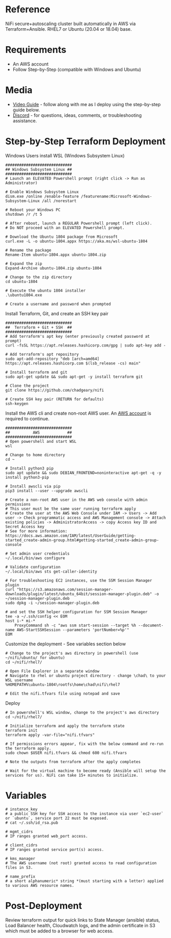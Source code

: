 # Reference
NiFi secure+autoscaling cluster built automatically in AWS via Terraform+Ansible. RHEL7 or Ubuntu (20.04 or 18.04) base.

# Requirements
- An AWS account
- Follow Step-by-Step (compatible with Windows and Ubuntu)

# Media 
- [Video Guide](https://youtu.be/7idB-OuDOd0) - follow along with me as I deploy using the step-by-step guide below.
- [Discord](https://discord.gg/G6W4UDJEZ3) - for questions, ideas, comments, or troubleshooting assistance.

# Step-by-Step Terraform Deployment 
Windows Users install WSL (Windows Subsystem Linux)
```
#############################
## Windows Subsystem Linux ##
#############################
# Launch an ELEVATED Powershell prompt (right click -> Run as Administrator)

# Enable Windows Subsystem Linux
dism.exe /online /enable-feature /featurename:Microsoft-Windows-Subsystem-Linux /all /norestart

# Reboot your Windows PC
shutdown /r /t 5

# After reboot, launch a REGULAR Powershell prompt (left click).
# Do NOT proceed with an ELEVATED Powershell prompt.

# Download the Ubuntu 1804 package from Microsoft
curl.exe -L -o ubuntu-1804.appx https://aka.ms/wsl-ubuntu-1804
 
# Rename the package
Rename-Item ubuntu-1804.appx ubuntu-1804.zip
 
# Expand the zip
Expand-Archive ubuntu-1804.zip ubuntu-1804
 
# Change to the zip directory
cd ubuntu-1804
 
# Execute the ubuntu 1804 installer
.\ubuntu1804.exe
 
# Create a username and password when prompted
```
Install Terraform, Git, and create an SSH key pair
```
#############################
##  Terraform + Git + SSH  ##
#############################
# Add terraform's apt key (enter previously created password at prompt)
curl -fsSL https://apt.releases.hashicorp.com/gpg | sudo apt-key add -
 
# Add terraform's apt repository
sudo apt-add-repository "deb [arch=amd64] https://apt.releases.hashicorp.com $(lsb_release -cs) main"
 
# Install terraform and git
sudo apt-get update && sudo apt-get -y install terraform git
 
# Clone the project
git clone https://github.com/chadgeary/nifi

# Create SSH key pair (RETURN for defaults)
ssh-keygen
```

Install the AWS cli and create non-root AWS user. An [AWS account](https://portal.aws.amazon.com/billing/signup) is required to continue.
```
#############################
##          AWS            ##
#############################
# Open powershell and start WSL
wsl

# Change to home directory
cd ~

# Install python3 pip
sudo apt update && sudo DEBIAN_FRONTEND=noninteractive apt-get -q -y install python3-pip

# Install awscli via pip
pip3 install --user --upgrade awscli

# Create a non-root AWS user in the AWS web console with admin permissions
# This user must be the same user running terraform apply
# Create the user at the AWS Web Console under IAM -> Users -> Add user -> Check programmatic access and AWS Management console -> Attach existing policies -> AdministratorAccess -> copy Access key ID and Secret Access key
# See for more information: https://docs.aws.amazon.com/IAM/latest/UserGuide/getting-started_create-admin-group.html#getting-started_create-admin-group-console

# Set admin user credentials
~/.local/bin/aws configure

# Validate configuration
~/.local/bin/aws sts get-caller-identity 

# For troubleshooting EC2 instances, use the SSM Session Manager plugin
curl "https://s3.amazonaws.com/session-manager-downloads/plugin/latest/ubuntu_64bit/session-manager-plugin.deb" -o ~/session-manager-plugin.deb
sudo dpkg -i ~/session-manager-plugin.deb

# and set the SSH helper configuration for SSM Session Manager
tee -a ~/.ssh/config << EOM
host i-* mi-*
    ProxyCommand sh -c "aws ssm start-session --target %h --document-name AWS-StartSSHSession --parameters 'portNumber=%p'"
EOM
```

Customize the deployment - See variables section below
```
# Change to the project's aws directory in powershell (use ~/nifi/ubuntu/ for ubuntu)
cd ~/nifi/rhel7/

# Open File Explorer in a separate window
# Navigate to rhel or ubuntu project directory - change \chad\ to your WSL username
%HOMEPATH%\ubuntu-1804\rootfs\home\chad\nifi\rhel7

# Edit the nifi.tfvars file using notepad and save
```

Deploy
```
# In powershell's WSL window, change to the project's aws directory
cd ~/nifi/rhel7/

# Initialize terraform and apply the terraform state
terraform init
terraform apply -var-file="nifi.tfvars"

# If permissions errors appear, fix with the below command and re-run the terraform apply.
sudo chown $USER nifi.tfvars && chmod 600 nifi.tfvars

# Note the outputs from terraform after the apply completes

# Wait for the virtual machine to become ready (Ansible will setup the services for us). NiFi can take 15+ minutes to initialize.
```

# Variables
```
# instance_key
# a public SSH key for SSH access to the instance via user `ec2-user` or `ubuntu`, service port 22 must be exposed.
# cat ~/.ssh/id_rsa.pub

# mgmt_cidrs
# IP ranges granted web_port access.

# client_cidrs
# IP ranges granted service port(s) access.

# kms_manager
# The AWS username (not root) granted access to read configuration files in S3.

# name_prefix
# a short alphanumeric* string *(must starting with a letter) applied to various AWS resource names.
```

# Post-Deployment
Review terraform output for quick links to State Manager (ansible) status, Load Balancer health, Cloudwatch logs, and the admin certificate in S3 which must be added to a browser for web access.
